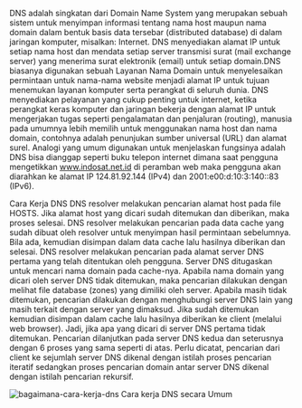 DNS adalah singkatan dari Domain Name System yang merupakan sebuah sistem untuk menyimpan informasi tentang nama host maupun nama domain dalam bentuk basis data tersebar (distributed database) di dalam jaringan komputer, misalkan: Internet. DNS menyediakan alamat IP untuk setiap nama host dan mendata setiap server transmisi surat (mail exchange server) yang menerima surat elektronik (email) untuk setiap domain.DNS biasanya digunakan sebuah Layanan Nama Domain untuk menyelesaikan permintaan untuk nama-nama website menjadi alamat IP untuk tujuan menemukan layanan komputer serta perangkat di seluruh dunia. DNS menyediakan pelayanan yang cukup penting untuk internet, ketika perangkat keras komputer dan jaringan bekerja dengan alamat IP untuk mengerjakan tugas seperti pengalamatan dan penjaluran (routing), manusia pada umumnya lebih memilih untuk menggunakan nama host dan nama domain, contohnya adalah penunjukan sumber universal (URL) dan alamat surel. Analogi yang umum digunakan untuk menjelaskan fungsinya adalah DNS bisa dianggap seperti buku telepon internet dimana saat pengguna mengetikkan www.indosat.net.id di peramban web maka pengguna akan diarahkan ke alamat IP 124.81.92.144 (IPv4) dan 2001:e00:d:10:3:140::83 (IPv6).

Cara Kerja DNS
DNS resolver melakukan pencarian alamat host pada file HOSTS. Jika alamat host yang dicari sudah ditemukan dan diberikan, maka proses selesai.
DNS resolver melakukan pencarian pada data cache yang sudah dibuat oleh resolver untuk menyimpan hasil permintaan sebelumnya. Bila ada, kemudian disimpan dalam data cache lalu hasilnya diberikan dan selesai.
DNS resolver melakukan pencarian pada alamat server DNS pertama yang telah ditentukan oleh pengguna.
Server DNS ditugaskan untuk mencari nama domain pada cache-nya.
Apabila nama domain yang dicari oleh server DNS tidak ditemukan, maka pencarian dilakukan dengan melihat file database (zones) yang dimiliki oleh server.
Apabila masih tidak ditemukan, pencarian dilakukan dengan menghubungi server DNS lain yang masih terkait dengan server yang dimaksud. Jika sudah ditemukan kemudian disimpan dalam cache lalu hasilnya diberikan ke client (melalui web browser).
Jadi, jika apa yang dicari di server DNS pertama tidak ditemukan. Pencarian dilanjutkan pada server DNS kedua dan seterusnya dengan 6 proses yang sama seperti di atas. Perlu dicatat, pencarian dari client ke sejumlah server DNS dikenal dengan istilah proses pencarian iteratif sedangkan proses pencarian domain antar server DNS dikenal dengan istilah pencarian rekursif.

![bagaimana-cara-kerja-dns](https://user-images.githubusercontent.com/63648786/99139783-618fbc80-266e-11eb-8250-afd74d4dd9b0.png)
Cara kerja DNS secara Umum

